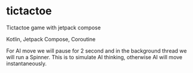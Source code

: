# tictactoe
Tictactoe game with jetpack compose

Kotlin, Jetpack Compose, Coroutine

For AI move we will pause for 2 second and in the background thread we will run a Spinner. This is to simulate AI thinking, otherwise AI will move instantaneously. 

